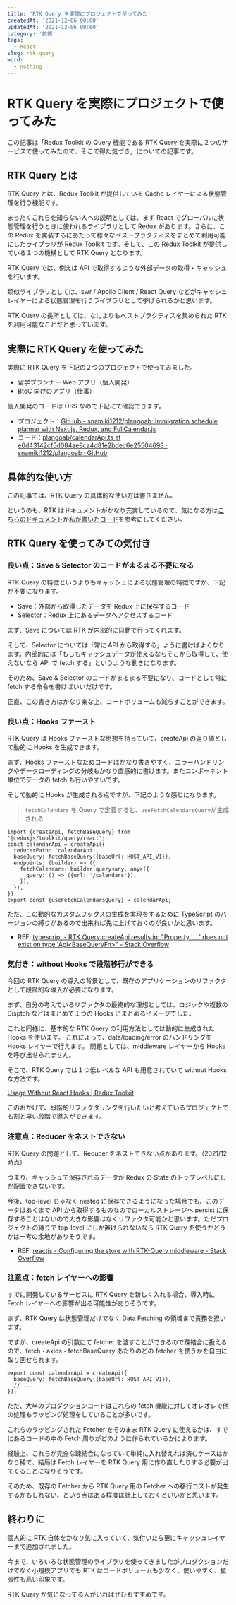 ```yaml
---
title: 'RTK Query を実際にプロジェクトで使ってみた'
createdAt: '2021-12-06 00:00'
updatedAt: '2021-12-06 00:00'
category: '技術'
tags:
  - React
slug: rtk-query
word:
  - nothing
---
```


# RTK Query を実際にプロジェクトで使ってみた

この記事は「Redux Toolkit の Query 機能である RTK Query を実際に２つのサービスで使ってみたので、そこで得た気づき」についての記事です。

## RTK Query とは

RTK Query とは、Redux Toolkit が提供している Cache レイヤーによる状態管理を行う機能です。

まったくこれらを知らない人への説明としては、まず React でグローバルに状態管理を行うときに使われるライブラリとして Redux があります。さらに、この Redux を実装するにあたって様々なベストプラクティスをまとめて利用可能にしたライブラリが Redux Toolkit です。そして、この Redux Toolkit が提供している１つの機構として RTK Query となります。

RTK Query では、例えば API で取得するような外部データの取得・キャッシュを行います。

類似ライブラリとしては、swr / Apollo Client / React Query などがキャッシュレイヤーによる状態管理を行うライブラリとして挙げられるかと思います。

RTK Query の長所としては、なによりもベストプラクティスを集められた RTK を利用可能なことだと思っています。

## 実際に RTK Query を使ってみた

実際に RTK Query を下記の２つのプロジェクトで使ってみました。

- 留学プランナー Web アプリ（個人開発）
- BtoC 向けのアプリ（仕事）

個人開発のコードは OSS なので下記にて確認できます。

- プロジェクト：[GitHub - snamiki1212/plangoab: Immigration schedule planner with Next.js, Redux, and FullCalendar.js](https://github.com/snamiki1212/plangoab)
- コード：[plangoab/calendarApi.ts at e0d43142cf5d084ae8ca4d81e2bdec6e25504693 · snamiki1212/plangoab · GitHub](https://github.com/snamiki1212/plangoab/blob/e0d43142cf5d084ae8ca4d81e2bdec6e25504693/src/redux/v2/services/calendarApi.ts)

## 具体的な使い方

この記事では、RTK Query の具体的な使い方は書きません。

というのも、RTK はドキュメントがかなり充実しているので、気になる方は[こちらのドキュメント](https://redux-toolkit.js.org/rtk-query/overview)か[私が書いたコード](https://github.com/snamiki1212/plangoab/blob/e0d43142cf5d084ae8ca4d81e2bdec6e25504693/src/redux/v2/services/calendarApi.ts)を参考にしてください。

## RTK Query を使ってみての気付き

### 良い点：Save & Selector のコードがまるまる不要になる

RTK Query の特徴というよりもキャッシュによる状態管理の特徴ですが、下記が不要になります。

- Save：外部から取得したデータを Redux 上に保存するコード
- Selector：Redux 上にあるデータへアクセスするコード

まず、Save については RTK が内部的に自動で行ってくれます。

そして、Selector については「常に API から取得する」ように書けばよくなります。内部的には「もしもキャッシュデータが使えるならそこから取得して、使えないなら API で fetch する」というような動きになります。

そのため、Save & Selector のコードがまるまる不要になり、コードとして常に fetch する命令を書けばいいだけです。

正直、この書き方はかなり楽な上、コードボリュームも減らすことができます。

### 良い点：Hooks ファースト

RTK Query は Hooks ファーストな思想を持っていて、createApi の返り値として動的に Hooks を生成できます。

まず、Hooks ファーストなためコードはかなり書きやすく、エラーハンドリングやデータローディングの分岐もかなり直感的に書けます。またコンポーネント単位でデータの fetch も行いやすいです。

そして動的に Hooks が生成される点ですが、下記のような感じになります。

> `fetchCalendars` を Query で定義すると、`useFetchCalendarsQuery`が生成される

```tsx
import {createApi, fetchBaseQuery} from '@reduxjs/toolkit/query/react';
const calendarApi = createApi({
  reducerPath: 'calendarApi',
  baseQuery: fetchBaseQuery({baseUrl: HOST_API_V1}),
  endpoints: (builder) => ({
    fetchCalendars: builder.query<any, any>({
      query: () => ({url: '/calendars'}),
    }),
  }),
});
export const {useFetchCalendarsQuery} = calendarApi;
```

ただ、この動的なカスタムフックスの生成を実現をするために TypeScript のバージョンの縛りがあるので出来れば先に上げておくのが良いかと思います。

- REF: [typescript - RTK Query createApi results in: "Property '....' does not exist on type 'Api&lt;BaseQueryFn&gt;" - Stack Overflow](https://stackoverflow.com/a/68569190)

### 気付き：without Hooks で段階移行ができる

今回の RTK Query の導入の背景として、既存のアプリケーションのリファクタとして段階的な導入が必要になります。

まず、自分の考えているリファクタの最終的な理想としては、ロジックや複数の Disptch などはまとめて１つの Hooks にまとめるイメージでした。

これと同様に、基本的な RTK Query の利用方法としては動的に生成された Hooks を使います。
これによって、data/loading/error のハンドリングを Hooks レイヤーで行えます。
問題としては、middleware レイヤーから Hooks を呼び出せられません。

そこで、RTK Query では１つ低レベルな API も用意されていて without Hooks な方法です。

[Usage Without React Hooks | Redux Toolkit](https://redux-toolkit.js.org/rtk-query/usage/usage-without-react-hooks)

このおかげで、段階的リファクタリングを行いたいと考えているプロジェクトでも割と早い段階で導入ができます。

### 注意点：Reducer をネストできない

RTK Query の問題として、Reducer をネストできない点があります。（2021/12 時点）

つまり、キャッシュで保存されるデータが Redux の State のトップレベルにしか配置できないです。

今後、top-level じゃなく nested に保存できるようになった場合でも、このデータはあくまで API から取得するものなのでローカルストレージへ persist に保存することはないので大きな影響はなくリファクタ可能かと思います。ただプロジェクトの縛りで top-level にしか置けられないなら RTK Query を使うかどうかは一考の余地がありそうです。

- REF: [reactjs - Configuring the store with RTK-Query middleware - Stack Overflow](https://stackoverflow.com/a/69453877)

### 注意点：fetch レイヤーへの影響

すでに開発しているサービスに RTK Query を新しく入れる場合、導入時に Fetch レイヤーへの影響が出る可能性がありそうです。

まず、RTK Query は状態管理だけでなく Data Fetching の領域まで責務を担います。

ですが、createApi の引数にて fetcher を渡すことができるので疎結合に扱えるので、fetch・axios・fetchBaseQuery あたりのどの fetcher を使うかを自由に取り回せられます。

```tsx
export const calendarApi = createApi({
  baseQuery: fetchBaseQuery({baseUrl: HOST_API_V1}),
  // ...
});
```

ただ、大半のプロダクションコードはこれらの fetch 機能に対してオレオレで他の処理もラッピング処理をしていることが多いです。

これらのラッピングされた Fetcher をそのまま RTK Query に使えるかは、すでにあるコードの中の Fetch 周りがどのように作られているかによります。

経験上、これらが完全な疎結合になっていて単純に入れ替えれば済むケースはかなり稀で、結局は Fetch レイヤーを RTK Query 用に作り直したりする必要が出てくることになりそうです。

そのため、既存の Fetcher から RTK Query 用の Fetcher への移行コストが発生するかもしれない、という点はある程度は計上しておくといいかと思います。

## 終わりに

個人的に RTK 自体をかなり気に入っていて、気付いたら更にキャッシュレイヤーまで追加されました。

今まで、いろいろな状態管理のライブラリを使ってきましたがプロダクションだけでなく小規模アプリでも RTK はコードボリュームも少なく、使いやすく、拡張性も高い印象です。

RTK Query が気になってる人がいればぜひおすすめです。
